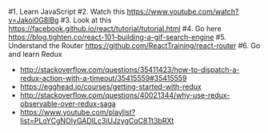 #1. Learn JavaScript
#2. Watch this https://www.youtube.com/watch?v=Jakoi0G8lBg
#3. Look at this https://facebook.github.io/react/tutorial/tutorial.html
#4. Go here https://blog.tighten.co/react-101-building-a-gif-search-engine
#5. Understand the Router https://github.com/ReactTraining/react-router
#6. Go and learn Redux
   - http://stackoverflow.com/questions/35411423/how-to-dispatch-a-redux-action-with-a-timeout/35415559#35415559
   - https://egghead.io/courses/getting-started-with-redux
   - http://stackoverflow.com/questions/40021344/why-use-redux-observable-over-redux-saga
   - https://www.youtube.com/playlist?list=PLoYCgNOIyGADILc3iUJzygCqC8Tt3bRXt
